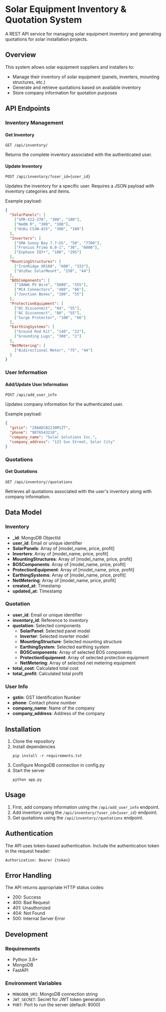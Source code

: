 # Solar Equipment Inventory & Quotation System

A REST API service for managing solar equipment inventory and generating quotations for solar installation projects.

## Overview

This system allows solar equipment suppliers and installers to:
- Manage their inventory of solar equipment (panels, inverters, mounting structures, etc.)
- Generate and retrieve quotations based on available inventory
- Store company information for quotation purposes

## API Endpoints

### Inventory Management

#### Get Inventory
```
GET /api/inventory/
```
Returns the complete inventory associated with the authenticated user.

#### Update Inventory
```
POST /api/inventory/?user_id={user_id}
```
Updates the inventory for a specific user. Requires a JSON payload with inventory categories and items.

Example payload:
```json
{
  "SolarPanels": [
    ["SPR-X22-370", "300", "100"],
    ["NeON R", "300", "100"],
    ["HiKu CS3W-415", "300", "100"]
  ],
  "Inverters": [
    ["SMA Sunny Boy 7.7-US", "50", "7700"],
    ["Fronius Primo 6.0-1", "30", "6000"],
    ["Enphase IQ7+", "100", "295"]
  ],
  "MountingStructures": [
    ["IronRidge XR100", "600", "333"],
    ["UniRac SolarMount", "150", "44"]
  ],
  "BOSComponents": [
    ["10AWG PV Wire", "5000", "555"],
    ["MC4 Connectors", "400", "66"],
    ["Junction Boxes", "100", "55"]
  ],
  "ProtectionEquipment": [
    ["DC Disconnect", "84", "55"],
    ["AC Disconnect", "80", "55"],
    ["Surge Protector", "100", "66"]
  ],
  "EarthingSystems": [
    ["Ground Rod Kit", "140", "22"],
    ["Grounding Lugs", "300", "2"]
  ],
  "NetMetering": [
    ["Bidirectional Meter", "75", "44"]
  ]
}
```

### User Information

#### Add/Update User Information
```
POST /api/add_user_info
```
Updates company information for the authenticated user.

Example payload:
```json
{
  "gstin": "29AADCB2230M1ZT",
  "phone": "9876543210",
  "company_name": "Solar Solutions Inc.",
  "company_address": "123 Sun Street, Solar City"
}
```

### Quotations

#### Get Quotations
```
GET /api/inventory//quotations
```
Retrieves all quotations associated with the user's inventory along with company information.

## Data Model

### Inventory
- **_id**: MongoDB ObjectId
- **user_id**: Email or unique identifier
- **SolarPanels**: Array of [model_name, price, profit]
- **Inverters**: Array of [model_name, price, profit]
- **MountingStructures**: Array of [model_name, price, profit]
- **BOSComponents**: Array of [model_name, price, profit]
- **ProtectionEquipment**: Array of [model_name, price, profit]
- **EarthingSystems**: Array of [model_name, price, profit]
- **NetMetering**: Array of [model_name, price, profit]
- **created_at**: Timestamp
- **updated_at**: Timestamp

### Quotation
- **user_id**: Email or unique identifier
- **inventory_id**: Reference to inventory
- **quotation**: Selected components
  - **SolarPanel**: Selected panel model
  - **Inverter**: Selected inverter model
  - **MountingStructure**: Selected mounting structure
  - **EarthingSystem**: Selected earthing system
  - **BOSComponents**: Array of selected BOS components
  - **ProtectionEquipment**: Array of selected protection equipment
  - **NetMetering**: Array of selected net metering equipment
- **total_cost**: Calculated total cost
- **total_profit**: Calculated total profit

### User Info
- **gstin**: GST Identification Number
- **phone**: Contact phone number
- **company_name**: Name of the company
- **company_address**: Address of the company

## Installation

1. Clone the repository
2. Install dependencies
   ```
   pip install -r requirements.txt
   ```
3. Configure MongoDB connection in config.py
4. Start the server
   ```
   python app.py
   ```

## Usage

1. First, add company information using the `/api/add_user_info` endpoint.
2. Add inventory using the `/api/inventory/?user_id={user_id}` endpoint.
3. Get quotations using the `/api/inventory//quotations` endpoint.

## Authentication

The API uses token-based authentication. Include the authentication token in the request header:
```
Authorization: Bearer {token}
```

## Error Handling

The API returns appropriate HTTP status codes:
- 200: Success
- 400: Bad Request
- 401: Unauthorized
- 404: Not Found
- 500: Internal Server Error

## Development

### Requirements
- Python 3.8+
- MongoDB
- FastAPI

### Environment Variables
- `MONGODB_URI`: MongoDB connection string
- `JWT_SECRET`: Secret for JWT token generation
- `PORT`: Port to run the server (default: 8000)


